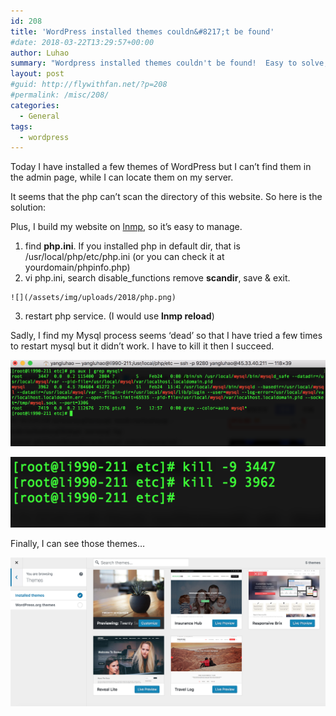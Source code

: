 ```yaml
---
id: 208
title: 'WordPress installed themes couldn&#8217;t be found'
#date: 2018-03-22T13:29:57+00:00
author: Luhao
summary: "Wordpress installed themes couldn't be found!  Easy to solve, check here."
layout: post
#guid: http://flywithfan.net/?p=208
#permalink: /misc/208/
categories:
  - General
tags:
  - wordpress
---
```

Today I have installed a few themes of WordPress but I can&#8217;t find them in the admin page, while I can locate them on my server.

It seems that the php can&#8217;t scan the directory of this website. So here is the solution:
  
Plus, I build my website on [lnmp](https://lnmp.org/), so it&#8217;s easy to manage.

  1. find **php.ini**. If you installed php in default dir, that is /usr/local/php/etc/php.ini (or you can check it at yourdomain/phpinfo.php)
  2. vi php.ini, search disable_functions remove **scandir**, save & exit.
  
    ![](/assets/img/uploads/2018/php.png)
  3. restart php service. (I would use **lnmp reload**)

Sadly, I find my Mysql process seems &#8216;dead&#8217; so that I have tried a few times to restart mysql but it didn&#8217;t work. I have to kill it then I succeed.

![](/assets/img/uploads/2018/killmysql.png)
  
![](/assets/img/uploads/2018/killmysql2.png)

Finally, I can see those themes&#8230;

![](/assets/img/uploads/2018/themes_find.png)